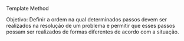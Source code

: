 Template Method

Objetivo: Definir a ordem na qual determinados passos devem ser realizados na resolução de um problema e permitir que esses passos possam ser realizados de formas diferentes de acordo com a situação.
